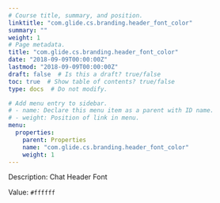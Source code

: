 ```yaml
---
# Course title, summary, and position.
linktitle: "com.glide.cs.branding.header_font_color"
summary: ""
weight: 1
# Page metadata.
title: "com.glide.cs.branding.header_font_color"
date: "2018-09-09T00:00:00Z"
lastmod: "2018-09-09T00:00:00Z"
draft: false  # Is this a draft? true/false
toc: true  # Show table of contents? true/false
type: docs  # Do not modify.

# Add menu entry to sidebar.
# - name: Declare this menu item as a parent with ID name.
# - weight: Position of link in menu.
menu:
  properties:
    parent: Properties
    name: "com.glide.cs.branding.header_font_color"
    weight: 1
---
```


Description: Chat Header Font


Value: `#ffffff`